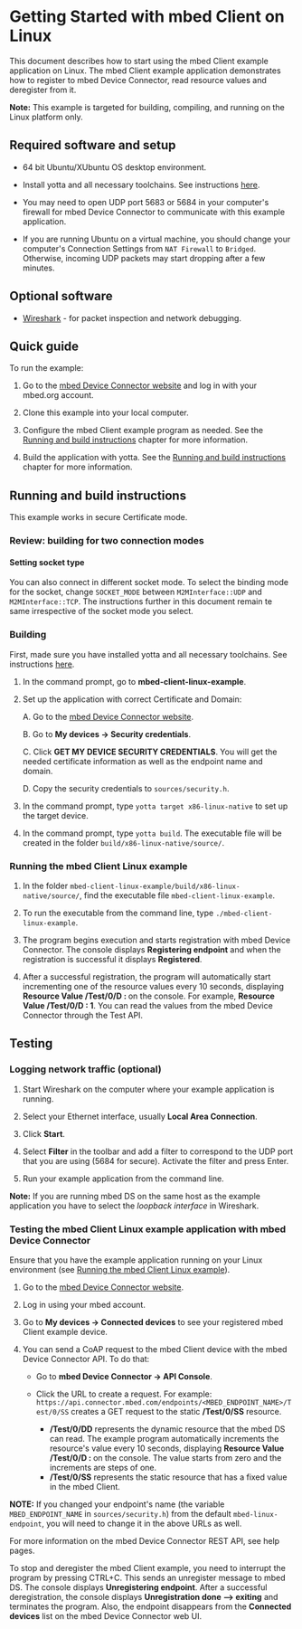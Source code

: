 # Getting Started with mbed Client on Linux

This document describes how to start using the mbed Client example application on Linux. The mbed Client example application demonstrates how to register to mbed Device Connector, read resource values and deregister from it.

**Note:** This example is targeted for building, compiling, and running on the Linux platform only.

## Required software and setup

* 64 bit Ubuntu/XUbuntu OS desktop environment.

* Install yotta and all necessary toolchains. See instructions [here](http://yottadocs.mbed.com/#installing).

* You may need to open UDP port 5683 or 5684 in your computer's firewall for mbed Device Connector to communicate with this example application.

* If you are running Ubuntu on a virtual machine, you should change your computer's Connection Settings from `NAT Firewall` to `Bridged`. Otherwise, incoming UDP packets may start dropping after a few minutes.

## Optional software

* [Wireshark](https://www.wireshark.org/) - for packet inspection and network debugging.

## Quick guide

To run the example:

1. Go to the [mbed Device Connector website](https://connector.mbed.com) and log in with your mbed.org account.

2. Clone this example into your local computer.

3. Configure the mbed Client example program as needed. See the [Running and build instructions](#running-and-build-instructions) chapter for more information.

4. Build the application with yotta. See the [Running and build instructions](#running-and-build-instructions) chapter for more information.

## Running and build instructions

This example works in secure Certificate mode.

### Review: building for two connection modes
#### Setting socket type

You can also connect in different socket mode. To select the binding mode for the socket, change `SOCKET_MODE` between `M2MInterface::UDP` and `M2MInterface::TCP`. The instructions further in this document remain te same irrespective of the socket mode you select.

### Building

First, made sure you have installed yotta and all necessary toolchains. See instructions [here](http://yottadocs.mbed.com/#installing).

1. In the command prompt, go to **mbed-client-linux-example**.

2. Set up the application with correct Certificate and Domain:

	A. Go to the [mbed Device Connector website](https://connector.mbed.com).

	B. Go to **My devices -> Security credentials**.

	C. Click **GET MY DEVICE SECURITY CREDENTIALS**. You will get the needed certificate information as well as the endpoint name and domain.

	D. Copy the security credentials to `sources/security.h`.

3. In the command prompt, type `yotta target x86-linux-native` to set up the target device.

4. In the command prompt, type `yotta build`. The executable file will be created in the folder `build/x86-linux-native/source/`.

### Running the mbed Client Linux example

1. In the folder `mbed-client-linux-example/build/x86-linux-native/source/`, find the executable file `mbed-client-linux-example`.

2. To run the executable from the command line, type `./mbed-client-linux-example`.

3. The program begins execution and starts registration with mbed Device Connector. The console displays **Registering endpoint** and when the registration is successful it displays **Registered**.

4. After a successful registration, the program will automatically start incrementing one of the resource values every 10 seconds, displaying **Resource Value /Test/0/D : <Value>** on the console. For example, **Resource Value /Test/0/D : 1**. You can read the values from the mbed Device Connector through the Test API.

## Testing

### Logging network traffic (optional)

1. Start Wireshark on the computer where your example application is running.

2. Select your Ethernet interface, usually **Local Area Connection**.

3. Click **Start**.

4. Select **Filter** in the toolbar and add a filter to correspond to the UDP port that you are using (5684 for secure). Activate the filter and press Enter.

5. Run your example application from the command line.

**Note:** If you are running mbed DS on the same host as the example application you have to select the _loopback interface_ in Wireshark.

### Testing the mbed Client Linux example application with mbed Device Connector

Ensure that you have the example application running on your Linux environment (see [Running the mbed Client Linux example](#running-the-mbed-client-linux-example)).

1. Go to the [mbed Device Connector website](https://connector.mbed.com).

2. Log in using your mbed account.

3. Go to **My devices -> Connected devices** to see your registered mbed Client example device.

4. You can send a CoAP request to the mbed Client device with the mbed Device Connector API. To do that:

	- Go to **mbed Device Connector -> API Console**.

	- Click the URL to create a request. For example: `https://api.connector.mbed.com/endpoints/<MBED_ENDPOINT_NAME>/Test/0/SS` creates a GET request to the static **/Test/0/SS** resource.
		- **/Test/0/DD** represents the dynamic resource that the mbed DS can read. The example program automatically increments the resource's value every 10 seconds, displaying **Resource Value /Test/0/D : <Value>** on the console. The value starts from zero and the increments are steps of one.
		- **/Test/0/SS** represents the static resource that has a fixed value in the mbed Client.

**NOTE:** If you changed your endpoint's name (the variable `MBED_ENDPOINT_NAME` in `sources/security.h`) from the default `mbed-linux-endpoint`, you will need to change it in the above URLs as well.

For more information on the mbed Device Connector REST API, see help pages.

To stop and deregister the mbed Client example, you need to interrupt the program by pressing CTRL+C. This sends an unregister message to mbed DS. The console displays **Unregistering endpoint**. After a successful deregistration, the console displays **Unregistration done --> exiting** and terminates the program. Also, the endpoint disappears from the **Connected devices** list on the mbed Device Connector web UI.

